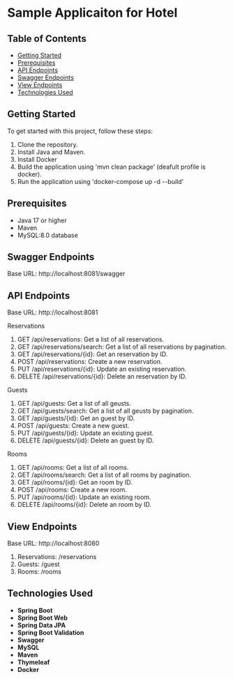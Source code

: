 # Sample Applicaiton for Hotel

## Table of Contents

- [Getting Started](#getting-started)
- [Prerequisites](#prerequisites)
- [API Endpoints](#api-endpoints)
- [Swagger Endpoints](#api-endpoints)
- [View Endpoints](#view-endpoints)
- [Technologies Used](#technologies-used)
## Getting Started

To get started with this project, follow these steps:

1. Clone the repository.
2. Install Java and Maven.
3. Install Docker
4. Build the application using 'mvn clean package' (deafult profile is docker).
5. Run the application using 'docker-compose up -d --build'

## Prerequisites

- Java 17 or higher
- Maven
- MySQL:8.0 database

## Swagger Endpoints

Base URL: http://localhost:8081/swagger

## API Endpoints

Base URL: http://localhost:8081

Reservations

1. GET /api/reservations: Get a list of all reservations.
2. GET /api/reservations/search: Get a list of all reservations by pagination.
3. GET /api/reservations/{id}: Get an reservation by ID.
4. POST /api/reservations: Create a new reservation.
5. PUT /api/reservations/{id}: Update an existing reservation.
6. DELETE /api/reservations/{id}: Delete an reservation by ID.

Guests

1. GET /api/guests: Get a list of all geusts.
2. GET /api/guests/search: Get a list of all geusts by pagination.
3. GET /api/guests/{id}: Get an guest by ID.
4. POST /api/guests: Create a new guest.
5. PUT /api/guests/{id}: Update an existing guest.
6. DELETE /api/guests/{id}: Delete an guest by ID.

Rooms

1. GET /api/rooms: Get a list of all rooms.
2. GET /api/rooms/search: Get a list of all rooms by pagination.
3. GET /api/rooms/{id}: Get an room by ID.
4. POST /api/rooms: Create a new room.
5. PUT /api/rooms/{id}: Update an existing room.
6. DELETE /api/rooms/{id}: Delete an room by ID.

## View Endpoints

Base URL: http://localhost:8080

1. Reservations: /reservations
2. Guests: /guest
3. Rooms: /rooms

## Technologies Used

- **Spring Boot**
- **Spring Boot Web**
- **Spring Data JPA**
- **Spring Boot Validation**
- **Swagger**
- **MySQL**
- **Maven**
- **Thymeleaf**
- **Docker**